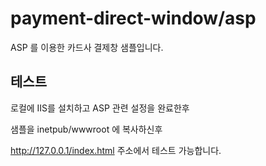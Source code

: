 # payment-direct-window/asp

ASP 를 이용한 카드사 결제창 샘플입니다.

## 테스트

로컬에 IIS를 설치하고 ASP 관련 설정을 완료한후

샘플을 inetpub/wwwroot 에 복사하신후

http://127.0.0.1/index.html 주소에서 테스트 가능합니다.
